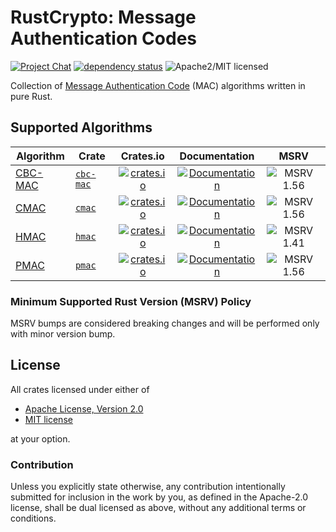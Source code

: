 # RustCrypto: Message Authentication Codes

[![Project Chat][chat-image]][chat-link]
[![dependency status][deps-image]][deps-link]
![Apache2/MIT licensed][license-image]

Collection of [Message Authentication Code][1] (MAC) algorithms written in pure Rust.

## Supported Algorithms

| Algorithm | Crate    | Crates.io     | Documentation | MSRV |
|-----------|----------|:-------------:|:-------------:|:----:|
| [CBC-MAC] | [`cbc-mac`] | [![crates.io](https://img.shields.io/crates/v/cbc-mac.svg)](https://crates.io/crates/cbc-mac) | [![Documentation](https://docs.rs/cbc-mac/badge.svg)](https://docs.rs/cbc-mac) | ![MSRV 1.56][msrv-1.56] |
| [CMAC]    | [`cmac`] | [![crates.io](https://img.shields.io/crates/v/cmac.svg)](https://crates.io/crates/cmac) | [![Documentation](https://docs.rs/cmac/badge.svg)](https://docs.rs/cmac) | ![MSRV 1.56][msrv-1.56] |
| [HMAC]    | [`hmac`] | [![crates.io](https://img.shields.io/crates/v/hmac.svg)](https://crates.io/crates/hmac) | [![Documentation](https://docs.rs/hmac/badge.svg)](https://docs.rs/hmac) | ![MSRV 1.41][msrv-1.41] |
| [PMAC]    | [`pmac`] | [![crates.io](https://img.shields.io/crates/v/pmac.svg)](https://crates.io/crates/pmac) | [![Documentation](https://docs.rs/pmac/badge.svg)](https://docs.rs/pmac) | ![MSRV 1.56][msrv-1.56] |

### Minimum Supported Rust Version (MSRV) Policy

MSRV bumps are considered breaking changes and will be performed only with minor version bump.

## License

All crates licensed under either of

 * [Apache License, Version 2.0](http://www.apache.org/licenses/LICENSE-2.0)
 * [MIT license](http://opensource.org/licenses/MIT)

at your option.

### Contribution

Unless you explicitly state otherwise, any contribution intentionally submitted for inclusion in the work by you, as defined in the Apache-2.0 license, shall be dual licensed as above, without any additional terms or conditions.

[//]: # (badges)

[chat-image]: https://img.shields.io/badge/zulip-join_chat-blue.svg
[chat-link]: https://rustcrypto.zulipchat.com/#narrow/stream/260044-MACs
[license-image]: https://img.shields.io/badge/license-Apache2.0/MIT-blue.svg
[deps-image]: https://deps.rs/repo/github/RustCrypto/MACs/status.svg
[deps-link]: https://deps.rs/repo/github/RustCrypto/MACs
[msrv-1.41]: https://img.shields.io/badge/rustc-1.41.0+-blue.svg
[msrv-1.56]: https://img.shields.io/badge/rustc-1.56.0+-blue.svg

[//]: # (crates)

[`cbc-mac`]: ./cbc-mac
[`cmac`]: ./cmac
[`hmac`]: ./hmac
[`pmac`]: ./pmac

[//]: # (footnotes)

[1]: https://en.wikipedia.org/wiki/Message_authentication_code

[//]: # (algorithms)

[CBC-MAC]: https://en.wikipedia.org/wiki/CBC-MAC
[CMAC]: https://en.wikipedia.org/wiki/One-key_MAC
[HMAC]: https://en.wikipedia.org/wiki/HMAC
[PMAC]: https://en.wikipedia.org/wiki/PMAC_(cryptography)

